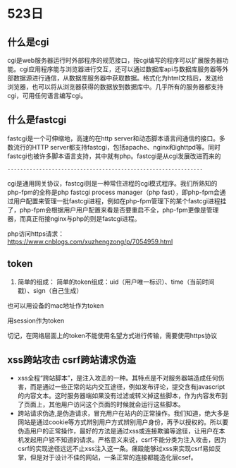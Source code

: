 # 523日 #
## 什么是cgi ##
cgi是web服务器运行时外部程序的规范接口，按cgi编写的程序可以扩展服务器功能。cgi应用程序能与浏览器进行交互，还可以通过数据库api与数据库服务器等外部数据源进行通信，从数据库服务器中获取数据。格式化为html文档后，发送给浏览器，也可以将从浏览器获得的数据放到数据库中。几乎所有的服务器都支持cgi，可用任何语言编写cgi。
## 什么是fastcgi ##
fastcgi是一个可伸缩地，高速的在http server和动态脚本语言间通信的接口。多数流行的HTTP server都支持fastcgi，包括apache、nginx和ighttpd等。同时fastcgi也被许多脚本语言支持，其中就有php。fastcgi是从cgi发展改进而来的




	--------------------------------------------------------------

cgi是通用网关协议，fastcgi则是一种常住进程的cgi模式程序。我们所熟知的php-fpm的全称是php fastcgi process manager（php fast），即php-fpm会通过用户配置来管理一批fastcgi进程，例如在php-fpm管理下的某个fastcgi进程挂了，php-fpm会根据用户用户配置来看是否要重启不全，php-fpm更像是管理器，而真正衔接nginx与php的则是fastcgi进程。


php访问https请求：
https://www.cnblogs.com/xuzhengzong/p/7054959.html



## token ##
1. 简单的组成：
	简单的token组成：uid（用户唯一标识）、time（当前时间戳）、sign（自己生成）

也可以用设备的mac地址作为token

用session作为token

切记，在网络层面上的token不能使用名望方式进行传输，需要使用https协议


## xss跨站攻击   csrf跨站请求伪造 ##
- xss全程“跨站脚本”，是注入攻击的一种。其特点是不对服务器端造成任何伤害，而是通过一些正常的站内交互途径，例如发布评论，提交含有javascript的内容文本。这时服务器端如果没有过滤或转义掉这些脚本，作为内容发布到了页面上，其他用户访问这个页面的时候就会运行这些脚本。
- 跨站请求伪造,是伪造请求，冒充用户在站内的正常操作。我们知道，绝大多是网站是通过cookie等方式辨别用户方式辨别用户身份，再予以授权的。所以要伪造用户的正常操作，最好的方法是通过xss或连接欺骗等途径，让用户在本机发起用户锁不知道的请求。严格意义来说，csrf不能分类为注入攻击，因为csrf的实现途径远远不止xss注入这一条。痛殴能够过xss来实现csrf易如反掌，但是对于设计不佳的网站，一条正常的连接都能造化层csef。



